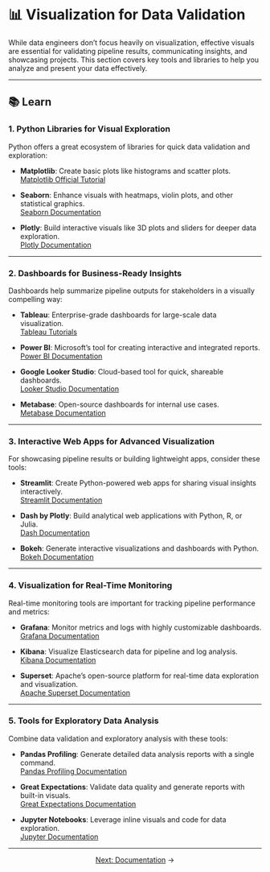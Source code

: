 # 📊 Visualization for Data Validation  

While data engineers don’t focus heavily on visualization, effective visuals are essential for validating pipeline results, communicating insights, and showcasing projects. This section covers key tools and libraries to help you analyze and present your data effectively.

---

## **📚 Learn**  

### **1. Python Libraries for Visual Exploration**  
Python offers a great ecosystem of libraries for quick data validation and exploration:  
- **Matplotlib**: Create basic plots like histograms and scatter plots.  
  <a href="https://matplotlib.org/stable/tutorials/index.html" target="_blank" rel="noopener noreferrer">Matplotlib Official Tutorial</a>  

- **Seaborn**: Enhance visuals with heatmaps, violin plots, and other statistical graphics.  
  <a href="https://seaborn.pydata.org/" target="_blank" rel="noopener noreferrer">Seaborn Documentation</a>  

- **Plotly**: Build interactive visuals like 3D plots and sliders for deeper data exploration.  
  <a href="https://plotly.com/python/" target="_blank" rel="noopener noreferrer">Plotly Documentation</a>  

---

### **2. Dashboards for Business-Ready Insights**  
Dashboards help summarize pipeline outputs for stakeholders in a visually compelling way:  
- **Tableau**: Enterprise-grade dashboards for large-scale data visualization.  
  <a href="https://www.tableau.com/learn/training" target="_blank" rel="noopener noreferrer">Tableau Tutorials</a>  

- **Power BI**: Microsoft’s tool for creating interactive and integrated reports.  
  <a href="https://learn.microsoft.com/en-us/power-bi/" target="_blank" rel="noopener noreferrer">Power BI Documentation</a>  

- **Google Looker Studio**: Cloud-based tool for quick, shareable dashboards.  
  <a href="https://lookerstudio.google.com/" target="_blank" rel="noopener noreferrer">Looker Studio Documentation</a>  

- **Metabase**: Open-source dashboards for internal use cases.  
  <a href="https://www.metabase.com/docs/latest/" target="_blank" rel="noopener noreferrer">Metabase Documentation</a>  

---

### **3. Interactive Web Apps for Advanced Visualization**  
For showcasing pipeline results or building lightweight apps, consider these tools:  
- **Streamlit**: Create Python-powered web apps for sharing visual insights interactively.  
  <a href="https://docs.streamlit.io/" target="_blank" rel="noopener noreferrer">Streamlit Documentation</a>  

- **Dash by Plotly**: Build analytical web applications with Python, R, or Julia.  
  <a href="https://dash.plotly.com/" target="_blank" rel="noopener noreferrer">Dash Documentation</a>  

- **Bokeh**: Generate interactive visualizations and dashboards with Python.  
  <a href="https://docs.bokeh.org/en/latest/" target="_blank" rel="noopener noreferrer">Bokeh Documentation</a>  

---

### **4. Visualization for Real-Time Monitoring**  
Real-time monitoring tools are important for tracking pipeline performance and metrics:  
- **Grafana**: Monitor metrics and logs with highly customizable dashboards.  
  <a href="https://grafana.com/docs/" target="_blank" rel="noopener noreferrer">Grafana Documentation</a>  

- **Kibana**: Visualize Elasticsearch data for pipeline and log analysis.  
  <a href="https://www.elastic.co/guide/index.html" target="_blank" rel="noopener noreferrer">Kibana Documentation</a>  

- **Superset**: Apache’s open-source platform for real-time data exploration and visualization.  
  <a href="https://superset.apache.org/docs/intro" target="_blank" rel="noopener noreferrer">Apache Superset Documentation</a>  

---

### **5. Tools for Exploratory Data Analysis**  
Combine data validation and exploratory analysis with these tools:  
- **Pandas Profiling**: Generate detailed data analysis reports with a single command.  
  <a href="https://pandas-profiling.github.io/pandas-profiling/" target="_blank" rel="noopener noreferrer">Pandas Profiling Documentation</a>  

- **Great Expectations**: Validate data quality and generate reports with built-in visuals.  
  <a href="https://greatexpectations.io/docs/" target="_blank" rel="noopener noreferrer">Great Expectations Documentation</a>  

- **Jupyter Notebooks**: Leverage inline visuals and code for data exploration.  
  <a href="https://jupyter.org/documentation" target="_blank" rel="noopener noreferrer">Jupyter Documentation</a>  

---

<p align="center">  
  <a href="../07_documentation/README.md" target="_blank" rel="noopener noreferrer">Next: Documentation</a> →  
</p>  
